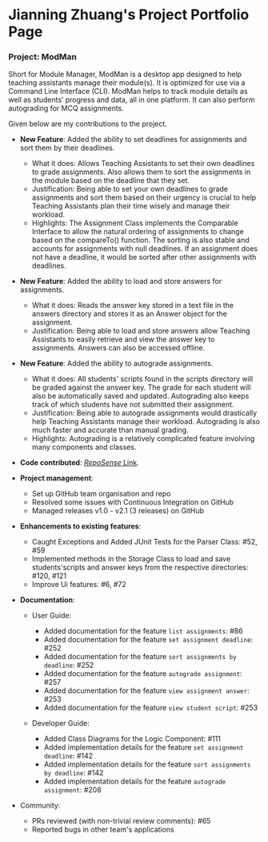 # Jianning Zhuang's Project Portfolio Page

### Project: ModMan
Short for Module Manager, ModMan is a desktop app designed to help teaching assistants manage their module(s).
It is optimized for use via a Command Line Interface (CLI).
ModMan helps to track module details as well as students’ progress and data, all in one platform.
It can also perform autograding for MCQ assignments.

Given below are my contributions to the project.

- **New Feature**: Added the ability to set deadlines for assignments and sort them by their deadlines.
    - What it does: Allows Teaching Assistants to set their own deadlines to grade assignments. Also allows them to sort the assignments in the module based on the deadline that they set.
    - Justification: Being able to set your own deadlines to grade assignments and sort them based on their urgency is crucial to help Teaching Assistants plan their time wisely and manage their workload.
    - Highlights: The Assignment Class implements the Comparable Interface to allow the natural ordering of assignments to change based on the compareTo() function.
      The sorting is also stable and accounts for assignments with null deadlines. If an assignment does not have a deadline, it would be sorted after other assignments with deadlines.

- **New Feature**: Added the ability to load and store answers for assignments.
    - What it does: Reads the answer key stored in a text file in the answers directory and stores it as an Answer object for the assignment.
    - Justification: Being able to load and store answers allow Teaching Assistants to easily retrieve and view the answer key to assignments.
      Answers can also be accessed offline.

- **New Feature**: Added the ability to autograde assignments.
    - What it does: All students' scripts found in the scripts directory will be graded against the answer key.
      The grade for each student will also be automatically saved and updated.
      Autograding also keeps track of which students have not submitted their assignment.
    - Justification: Being able to autograde assignments would drastically help Teaching Assistants manage their workload.
      Autograding is also much faster and accurate than manual grading.
    - Highlights: Autograding is a relatively complicated feature involving many components and classes.

- **Code contributed**: [*RepoSense* Link](https://nus-cs2113-ay2021s2.github.io/tp-dashboard/?search=jianningzhuang).

- **Project management**:
    - Set up GitHub team organisation and repo
    - Resolved some issues with Continuous Integration on GitHub
    - Managed releases v1.0 - v2.1 (3 releases) on GitHub

- **Enhancements to existing features**:
    - Caught Exceptions and Added JUnit Tests for the Parser Class: #52, #59
    - Implemented methods in the Storage Class to load and save students'scripts and answer keys from the respective directories: #120, #121
    - Improve Ui features: #6, #72
- **Documentation**:
    - User Guide:
        - Added documentation for the feature `list assignments`: #86
        - Added documentation for the feature `set assignment deadline`: #252
        - Added documentation for the feature `sort assignments by deadline`: #252
        - Added documentation for the feature `autograde assignment`: #257
        - Added documentation for the feature `view assignment answer`: #253
        - Added documentation for the feature `view student script`: #253

    - Developer Guide:
        - Added Class Diagrams for the Logic Component: #111
        - Added implementation details for the feature `set assignment deadline`: #142
        - Added implementation details for the feature `sort assignments by deadline`: #142
        - Added implementation details for the feature `autograde assignment`: #208
- Community:
    - PRs reviewed (with non-trivial review comments): #65
    - Reported bugs in other team's applications
    
